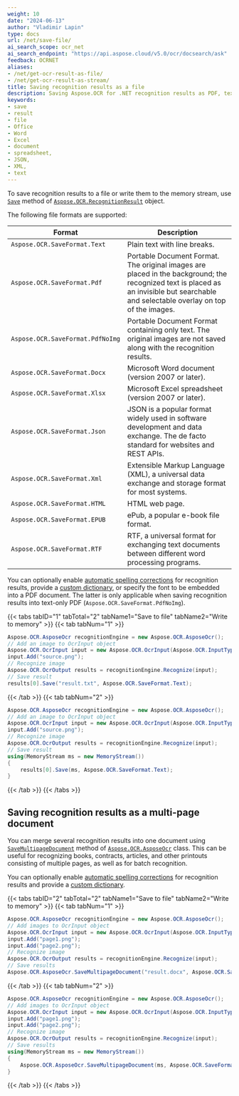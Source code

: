 ```yaml
---
weight: 10
date: "2024-06-13"
author: "Vladimir Lapin"
type: docs
url: /net/save-file/
ai_search_scope: ocr_net
ai_search_endpoint: "https://api.aspose.cloud/v5.0/ocr/docsearch/ask"
feedback: OCRNET
aliases:
- /net/get-ocr-result-as-file/
- /net/get-ocr-result-as-stream/
title: Saving recognition results as a file
description: Saving Aspose.OCR for .NET recognition results as PDF, text, Word, or Excel documents, as well as XML and JSON files.
keywords:
- save
- result
- file
- Office
- Word
- Excel
- document
- spreadsheet,
- JSON,
- XML,
- text
---
```


To save recognition results to a file or write them to the memory stream, use [`Save`](https://reference.aspose.com/ocr/net/aspose.ocr/recognitionresult/save/) method of [`Aspose.OCR.RecognitionResult`](https://reference.aspose.com/ocr/net/aspose.ocr/recognitionresult/) object.

The following file formats are supported:

Format | Description
------ | -----------
`Aspose.OCR.SaveFormat.Text` | Plain text with line breaks.
`Aspose.OCR.SaveFormat.Pdf` | Portable Document Format. The original images are placed in the background; the recognized text is placed as an invisible but searchable and selectable overlay on top of the images.
`Aspose.OCR.SaveFormat.PdfNoImg` | Portable Document Format containing only text. The original images are not saved along with the recognition results.
`Aspose.OCR.SaveFormat.Docx` | Microsoft Word document (version 2007 or later).
`Aspose.OCR.SaveFormat.Xlsx` | Microsoft Excel spreadsheet (version 2007 or later).
`Aspose.OCR.SaveFormat.Json` | JSON is a popular format widely used in software development and data exchange. The de facto standard for websites and REST APIs.
`Aspose.OCR.SaveFormat.Xml` | Extensible Markup Language (XML), a universal data exchange and storage format for most systems.
`Aspose.OCR.SaveFormat.HTML` | HTML web page.
`Aspose.OCR.SaveFormat.EPUB` | ePub, a popular e-book file format.
`Aspose.OCR.SaveFormat.RTF` | RTF, a universal format for exchanging text documents between different word processing programs.

You can optionally enable [automatic spelling corrections](/ocr/net/automatic-spelling-correction/) for recognition results, provide a [custom dictionary](/ocr/net/dictionaries/), or specify the font to be embedded into a PDF document. The latter is only applicable when saving recognition results into text-only PDF (`Aspose.OCR.SaveFormat.PdfNoImg`).

{{< tabs tabID="1" tabTotal="2" tabName1="Save to file" tabName2="Write to memory" >}}
{{< tab tabNum="1" >}}
```csharp
Aspose.OCR.AsposeOcr recognitionEngine = new Aspose.OCR.AsposeOcr();
// Add an image to OcrInput object
Aspose.OCR.OcrInput input = new Aspose.OCR.OcrInput(Aspose.OCR.InputType.SingleImage);
input.Add("source.png");
// Recognize image
Aspose.OCR.OcrOutput results = recognitionEngine.Recognize(input);
// Save result
results[0].Save("result.txt", Aspose.OCR.SaveFormat.Text);
```
{{< /tab >}}
{{< tab tabNum="2" >}}
```csharp
Aspose.OCR.AsposeOcr recognitionEngine = new Aspose.OCR.AsposeOcr();
// Add an image to OcrInput object
Aspose.OCR.OcrInput input = new Aspose.OCR.OcrInput(Aspose.OCR.InputType.SingleImage);
input.Add("source.png");
// Recognize image
Aspose.OCR.OcrOutput results = recognitionEngine.Recognize(input);
// Save result
using(MemoryStream ms = new MemoryStream())
{
	results[0].Save(ms, Aspose.OCR.SaveFormat.Text);
}
```
{{< /tab >}}
{{< /tabs >}}

## Saving recognition results as a multi-page document

You can merge several recognition results into one document using [`SaveMultipageDocument`](https://reference.aspose.com/ocr/net/aspose.ocr/asposeocr/savemultipagedocument/) method of [`Aspose.OCR.AsposeOcr`](https://reference.aspose.com/ocr/net/aspose.ocr/asposeocr/) class. This can be useful for recognizing books, contracts, articles, and other printouts consisting of multiple pages, as well as for batch recognition.

You can optionally enable [automatic spelling corrections](/ocr/net/automatic-spelling-correction/) for recognition results and provide a [custom dictionary](/ocr/net/dictionaries/).

{{< tabs tabID="2" tabTotal="2" tabName1="Save to file" tabName2="Write to memory" >}}
{{< tab tabNum="1" >}}
```csharp
Aspose.OCR.AsposeOcr recognitionEngine = new Aspose.OCR.AsposeOcr();
// Add images to OcrInput object
Aspose.OCR.OcrInput input = new Aspose.OCR.OcrInput(Aspose.OCR.InputType.SingleImage);
input.Add("page1.png");
input.Add("page2.png");
// Recognize image
Aspose.OCR.OcrOutput results = recognitionEngine.Recognize(input);
// Save results
Aspose.OCR.AsposeOcr.SaveMultipageDocument("result.docx", Aspose.OCR.SaveFormat.Docx, results);
```
{{< /tab >}}
{{< tab tabNum="2" >}}
```csharp
Aspose.OCR.AsposeOcr recognitionEngine = new Aspose.OCR.AsposeOcr();
// Add images to OcrInput object
Aspose.OCR.OcrInput input = new Aspose.OCR.OcrInput(Aspose.OCR.InputType.SingleImage);
input.Add("page1.png");
input.Add("page2.png");
// Recognize image
Aspose.OCR.OcrOutput results = recognitionEngine.Recognize(input);
// Save results
using(MemoryStream ms = new MemoryStream())
{
	Aspose.OCR.AsposeOcr.SaveMultipageDocument(ms, Aspose.OCR.SaveFormat.Docx, results);
}
```
{{< /tab >}}
{{< /tabs >}}
